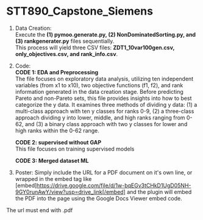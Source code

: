 # STT890_Capstone_Siemens

1. Data Creation: <br>
   Execute the **(1) pymoo.generate.py, (2) NonDominatedSorting.py, and (3) rankgenerater.py** files sequentially.<br>
   This process will yield three CSV files: **ZDT1_10var100gen.csv, only_objectives.csv, and rank_info.csv**.<br>

2. Code: <br>
   **CODE 1: EDA and Preprocessing** <br>
   The file focuses on exploratory data analysis, utilizing ten independent variables (from x1 to x10), two objective functions (f1, f2), and rank information generated in the data creation stage. Before predicting Pareto and non-Pareto sets, this file provides insights into how to best categorize the y data. It examines three methods of dividing y data: (1) a multi-class approach with ten y classes for ranks 0-9, (2) a three-class approach dividing y into lower, middle, and high ranks ranging from 0-62, and (3) a binary class approach with two y classes for lower and high ranks within the 0-62 range.

   **CODE 2: supervised without GAP** <br>
   This file focuses on training supervised models



   **CODE 3: Merged dataset ML** <br>


3. Poster:
   Simply include the URL for a PDF document on it's own line, or wrapped in the embed tag like [embed]https://drive.google.com/file/d/1w-bqEGv3tCHkD1UgD05NH-9GY0runAwY/view?usp=drive_link[/embed] and the plugin will embed the PDF into the page using the Google Docs Viewer embed code.

The url must end with .pdf
